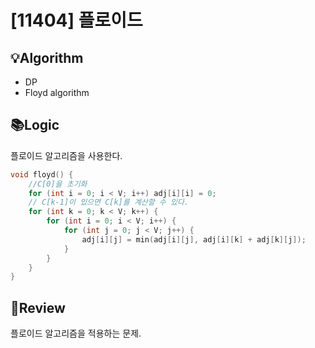 # [11404] 플로이드
## 💡Algorithm
- DP
- Floyd algorithm
## 📚Logic
플로이드 알고리즘을 사용한다.
```c++
void floyd() {
    //C[0]을 초기화
    for (int i = 0; i < V; i++) adj[i][i] = 0;
    // C[k-1]이 있으면 C[k]를 계산할 수 있다.
    for (int k = 0; k < V; k++) {
        for (int i = 0; i < V; i++) {
            for (int j = 0; j < V; j++) {
                adj[i][j] = min(adj[i][j], adj[i][k] + adj[k][j]);
            }
        }
    }
}
```
## 📝Review
플로이드 알고리즘을 적용하는 문제.
